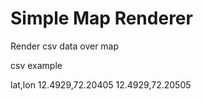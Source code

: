 # Simple Map Renderer
Render csv data over map

csv example

lat,lon
12.4929,72.20405
12.4929,72.20505
